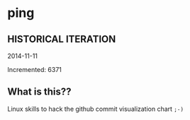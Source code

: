 # ping

## HISTORICAL ITERATION
2014-11-11

Incremented: 6371

## What is this?? 
Linux skills to hack the github commit visualization chart `;-)`
